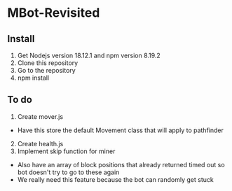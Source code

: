 # MBot-Revisited
## Install
1. Get Nodejs version 18.12.1 and npm version 8.19.2
2. Clone this repository
3. Go to the repository
4. npm install

## To do
1. Create mover.js
- Have this store the default Movement class that will apply to pathfinder
2. Create health.js
3. Implement skip function for miner
- Also have an array of block positions that already returned timed out so bot doesn't try to go to these again
- We really need this feature because the bot can randomly get stuck
